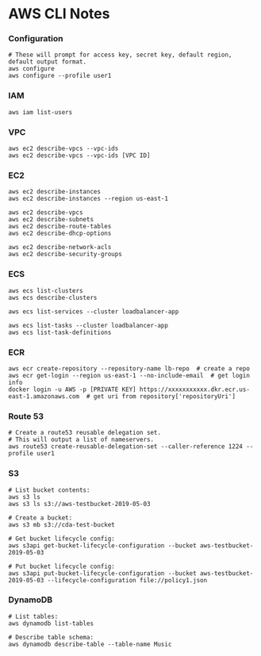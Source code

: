 # AWS CLI Notes

### Configuration

```shell script
# These will prompt for access key, secret key, default region, default output format.
aws configure
aws configure --profile user1
```

### IAM

```shell script
aws iam list-users
```

### VPC

```shell script
aws ec2 describe-vpcs --vpc-ids
aws ec2 describe-vpcs --vpc-ids [VPC ID]
```

### EC2

```shell script
aws ec2 describe-instances
aws ec2 describe-instances --region us-east-1

aws ec2 describe-vpcs
aws ec2 describe-subnets
aws ec2 describe-route-tables
aws ec2 describe-dhcp-options

aws ec2 describe-network-acls
aws ec2 describe-security-groups

```

### ECS

```shell script
aws ecs list-clusters
aws ecs describe-clusters

aws ecs list-services --cluster loadbalancer-app

aws ecs list-tasks --cluster loadbalancer-app
aws ecs list-task-definitions
```

### ECR

```shell script
aws ecr create-repository --repository-name lb-repo  # create a repo
aws ecr get-login --region us-east-1 --no-include-email  # get login info
docker login -u AWS -p [PRIVATE KEY] https://xxxxxxxxxxx.dkr.ecr.us-east-1.amazonaws.com  # get uri from repository['repositoryUri']
```

### Route 53

```shell script
# Create a route53 reusable delegation set.
# This will output a list of nameservers.
aws route53 create-reusable-delegation-set --caller-reference 1224 --profile user1
```

### S3

```shell script
# List bucket contents:
aws s3 ls
aws s3 ls s3://aws-testbucket-2019-05-03

# Create a bucket:
aws s3 mb s3://cda-test-bucket

# Get bucket lifecycle config:
aws s3api get-bucket-lifecycle-configuration --bucket aws-testbucket-2019-05-03

# Put bucket lifecycle config:
aws s3api put-bucket-lifecycle-configuration --bucket aws-testbucket-2019-05-03 --lifecycle-configuration file://policy1.json
```

### DynamoDB

```shell script
# List tables:
aws dynamodb list-tables

# Describe table schema:
aws dynamodb describe-table --table-name Music
```
